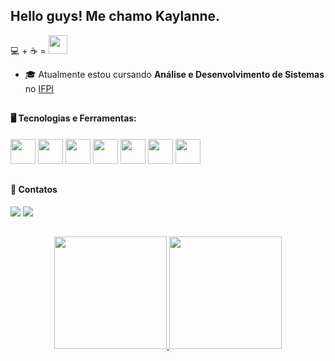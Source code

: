 ## Hello guys! Me chamo Kaylanne.

 💻 + ☕ = <img src="https://media.giphy.com/media/WUlplcMpOCEmTGBtBW/giphy.gif" width="30">
 
- 🎓 Atualmente estou cursando **Análise e Desenvolvimento de Sistemas** no [IFPI](https://www.ifpi.edu.br/teresinacentral)

##

#### 🖥️ Tecnologias e Ferramentas:

<div style= "display: inline">
  <img width='40' height='40' src="https://cdn.jsdelivr.net/gh/devicons/devicon/icons/javascript/javascript-original.svg"/>
  <img width='40' height='40' src="https://cdn.jsdelivr.net/gh/devicons/devicon/icons/postgresql/postgresql-original.svg"/>
  <img width='40' height='40' src="https://cdn.jsdelivr.net/gh/devicons/devicon/icons/css3/css3-original.svg" />
  <img width='40' height='40' src="https://cdn.jsdelivr.net/gh/devicons/devicon/icons/html5/html5-original.svg" />    
  <img width='40' height='40' src="https://cdn.jsdelivr.net/gh/devicons/devicon/icons/mysql/mysql-plain.svg" />
  <img width='40' height='40' src="https://cdn.jsdelivr.net/gh/devicons/devicon/icons/typescript/typescript-original.svg" />
  <img width='40' height='40' src="https://cdn.jsdelivr.net/gh/devicons/devicon/icons/latex/latex-original.svg" />
  <!--<img width='40' height='40' src="https://cdn.jsdelivr.net/gh/devicons/devicon/icons/arduino/arduino-original.svg" />-->
</div>

##

#### 💬 Contatos
<div style= "display: inline">
  <a href= "https://www.linkedin.com/in/kaylanne-santos-705ab9267/"><img src="https://img.shields.io/badge/linkedin-%230077B5.svg?style=for-the-badge&logo=linkedin&logoColor=white"></a>
  <a href = "mailto:contato@mendeskaylanne1@gmail.com"><img loading="lazy" src="https://img.shields.io/badge/Gmail-D14836?style=for-the-badge&logo=gmail&logoColor=white" target="_blank"></a>
</div>
  
##

<p align="center">
<a href="https://github.com/KaylanneSantos">
  <img height="180em" src="https://github-readme-stats-eight-theta.vercel.app/api?username=KaylanneSantos&show_icons=true&theme=algolia&include_all_commits=true&count_private=true"/>
  <img height="180em" src="https://github-readme-stats-eight-theta.vercel.app/api/top-langs/?username=KaylanneSantos&layout=compact&langs_count=8&theme=algolia"/>
</a>
</p>



